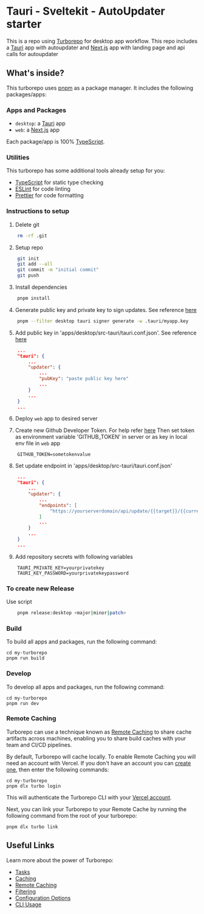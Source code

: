 # Tauri - Sveltekit - AutoUpdater starter

This is a repo using [Turborepo](https://turbo.build/) for desktop app workflow. This repo includes a [Tauri](https://tauri.app/) app with autoupdater and [Next.js](https://nextjs.org/) app with landing page and api calls for autoupdater

## What's inside?

This turborepo uses [pnpm](https://pnpm.io) as a package manager. It includes the following packages/apps:

### Apps and Packages

- `desktop`: a [Tauri](https://tauri.app/) app
- `web`: a [Next.js](https://nextjs.org/) app

Each package/app is 100% [TypeScript](https://www.typescriptlang.org/).

### Utilities

This turborepo has some additional tools already setup for you:

- [TypeScript](https://www.typescriptlang.org/) for static type checking
- [ESLint](https://eslint.org/) for code linting
- [Prettier](https://prettier.io) for code formatting

### Instructions to setup


1. Delete git
```bash
    rm -rf .git
```

2. Setup repo
```bash
    git init
    git add --all
    git commit -m "initial commit"
    git push
```

3. Install dependencies
```bash
    pnpm install
```

4. Generate public key and private key to sign updates. See reference [here](https://tauri.app/v1/guides/distribution/updater#signing-updates)
```bash
    pnpm --filter desktop tauri signer generate -w .tauri/myapp.key
```

5. Add public key in 'apps/desktop/src-tauri/tauri.conf.json'. See reference [here](https://tauri.app/v1/guides/distribution/updater#configuration)
```json
    ...
    "tauri": {
        ...
        "updater": {
            ...
            "pubKey": "paste public key here"
            ...
        }
        ...
    }
    ...
```

6. Deploy  `web` app to desired server

7. Create new Github Developer Token. For help refer [here](https://docs.github.com/en/enterprise-server@3.4/authentication/keeping-your-account-and-data-secure/creating-a-personal-access-token)
Then set token as environment variable 'GITHUB_TOKEN' in server or as key in local env file in `web` app
```env
    GITHUB_TOKEN=sometokenvalue
```

8. Set update endpoint in 'apps/desktop/src-tauri/tauri.conf.json'
```json
    ...
    "tauri": {
        ...
        "updater": {
            ...
            "endpoints": [
                "https://yourserverdomain/api/update/{{target}}/{{current_version}}"
            ]
            ...
        }
        ...
    }
    ...
```

9. Add repository secrets with following variables
```env
    TAURI_PRIVATE_KEY=yourprivatekey
    TAURI_KEY_PASSWORD=yourprivatekeypassword
```

### To create new Release

Use script
```bash
    pnpm release:desktop <major|minor|patch>
```

### Build

To build all apps and packages, run the following command:

```
cd my-turborepo
pnpm run build
```

### Develop

To develop all apps and packages, run the following command:

```
cd my-turborepo
pnpm run dev
```

### Remote Caching

Turborepo can use a technique known as [Remote Caching](https://turbo.build/repo/docs/core-concepts/remote-caching) to share cache artifacts across machines, enabling you to share build caches with your team and CI/CD pipelines.

By default, Turborepo will cache locally. To enable Remote Caching you will need an account with Vercel. If you don't have an account you can [create one](https://vercel.com/signup), then enter the following commands:

```
cd my-turborepo
pnpm dlx turbo login
```

This will authenticate the Turborepo CLI with your [Vercel account](https://vercel.com/docs/concepts/personal-accounts/overview).

Next, you can link your Turborepo to your Remote Cache by running the following command from the root of your turborepo:

```
pnpm dlx turbo link
```

## Useful Links

Learn more about the power of Turborepo:

- [Tasks](https://turbo.build/repo/docs/core-concepts/monorepos/running-tasks)
- [Caching](https://turbo.build/repo/docs/core-concepts/caching)
- [Remote Caching](https://turbo.build/repo/docs/core-concepts/remote-caching)
- [Filtering](https://turbo.build/repo/docs/core-concepts/monorepos/filtering)
- [Configuration Options](https://turbo.build/repo/docs/reference/configuration)
- [CLI Usage](https://turbo.build/repo/docs/reference/command-line-reference)

